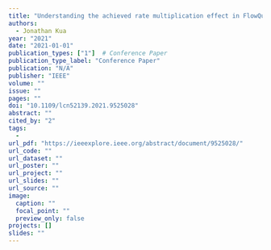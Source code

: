 ```yaml
---
title: "Understanding the achieved rate multiplication effect in FlowQueue-based AQM bottleneck"
authors:
  - Jonathan Kua
year: "2021"
date: "2021-01-01"
publication_types: ["1"]  # Conference Paper
publication_type_label: "Conference Paper"
publication: "N/A"
publisher: "IEEE"
volume: ""
issue: ""
pages: ""
doi: "10.1109/lcn52139.2021.9525028"
abstract: ""
cited_by: "2"
tags:
  - 
url_pdf: "https://ieeexplore.ieee.org/abstract/document/9525028/"
url_code: ""
url_dataset: ""
url_poster: ""
url_project: ""
url_slides: ""
url_source: ""
image:
  caption: ""
  focal_point: ""
  preview_only: false
projects: []
slides: ""
---
```

